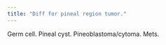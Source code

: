 ```yaml
---
title: "Diff for pineal region tumor."
---
```

Germ cell. Pineal cyst. Pineoblastoma/cytoma. Mets.

